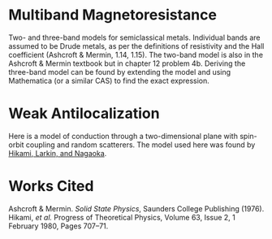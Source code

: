 # Multiband Magnetoresistance

Two- and three-band models for semiclassical metals.
Individual bands are assumed to be Drude metals, as per the definitions of resistivity and the Hall coefficient (Ashcroft & Mermin, 1.14, 1.15).
The two-band model is also in the Ashcroft & Mermin textbook but in chapter 12 problem 4b.
Deriving the three-band model can be found by extending the model and using Mathematica (or a similar CAS) to find the exact expression.

# Weak Antilocalization

Here is a model of conduction through a two-dimensional plane with spin-orbit coupling and random scatterers.
The model used here was found by [Hikami, Larkin, and Nagaoka](https://doi.org/10.1143/PTP.63.707).

# Works Cited

Ashcroft & Mermin. *Solid State Physics*, Saunders College Publishing (1976).
Hikami, *et al.* Progress of Theoretical Physics, Volume 63, Issue 2, 1 February 1980, Pages 707–71.
